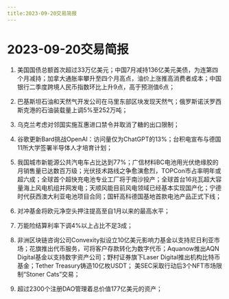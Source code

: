 ```yaml
---
title:2023-09-20交易简报
---
```

# 2023-09-20交易简报
1. 美国国债总额首次超过33万亿美元；中国7月减持136亿美元美债，为连第四个月减持；加拿大通胀率攀升至四个月高点，油价上涨推高消费者成本；中国银行二季度跨境人民币指数环比上升9点，高于预测值6点；

2. 巴基斯坦石油和天然气开发公司在马里东部区块发现天然气；俄罗斯诺沃罗西斯克港的石油装载量上调5%至252万吨；

3. 乌克兰考虑对邻国实施互惠进口禁令并取消了糖的出口限制；

4. 谷歌更新Bard挑战OpenAI：访问量仅为ChatGPT的13%；台积电宣布与德国11所大学签署半导体人才培育计划；

5. 我国城市新能源公共汽电车占比达到77%；广信材料BC电池用光伏绝缘胶的月销售量已达数百万级；光伏技术路线之争愈演愈烈，TOPCon市占率明年或超六成；全球首个超快充电池专业工厂将于南沙投产；全球首台16兆瓦超大容量海上风电机组并网发电；天顺风能目前风电领域已经基本实现国产化；宁德时代获西澳大利亚电池项目合同；国轩高科德国基地首款电池产品正式下线；

6. 对冲基金将欧元净空头押注提高至自1月以来的最高水平；

7. 万能险结算利率下调4%以上占比不足3成；

8. 非洲区块链咨询公司Convexity拟设立10亿美元影响力基金以支持尼日利亚市场；花旗推出代币服务，可将客户存款转化为数字代币；Aquanow推出AQN Digital基金以支持数字资产公司；野村证券旗下Laser Digital推出机构比特币基金；Tether Treasury铸造10亿枚USDT；
美SEC采取行动后3个NFT市场限制“Stoner Cats”交易；

9. 超过2300个注册DAO管理着总价值177亿美元的资产；